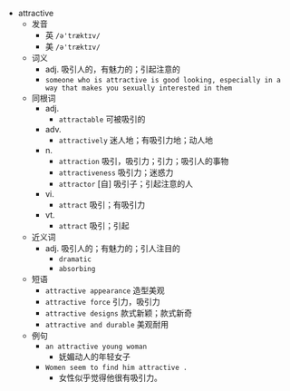 - attractive
  - 发音
    - 英 `/ə'træktɪv/`
    - 美 `/ə'træktɪv/`
  - 词义
    - adj. 吸引人的，有魅力的；引起注意的
    - `someone who is attractive is good looking, especially in a way that makes you sexually interested in them`
  - 同根词
    - adj.
      - `attractable` 可被吸引的
    - adv.
      - `attractively` 迷人地；有吸引力地；动人地
    - n.
      - `attraction` 吸引，吸引力；引力；吸引人的事物
      - `attractiveness` 吸引力；迷惑力
      - `attractor` [自] 吸引子；引起注意的人
    - vi.
      - `attract` 吸引；有吸引力
    - vt.
      - `attract` 吸引；引起
  - 近义词
    - adj. 吸引人的；有魅力的；引人注目的
      - `dramatic`
      - `absorbing`
  - 短语
    - `attractive appearance` 造型美观 
    - `attractive force` 引力，吸引力 
    - `attractive designs` 款式新颖；款式新奇 
    - `attractive and durable` 美观耐用 
  - 例句
    - `an attractive young woman`
      - 妩媚动人的年轻女子
    - `Women seem to find him attractive .`
      - 女性似乎觉得他很有吸引力。

